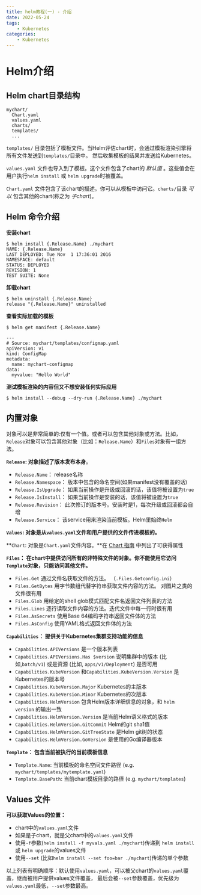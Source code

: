 ```yaml
---
title: helm教程(一) - 介绍
date: 2022-05-24
tags:
    - Kubernetes
categories:
    - Kubernetes
---
```




# Helm介绍

## Helm chart目录结构

```shell
mychart/
  Chart.yaml
  values.yaml
  charts/
  templates/
  ...
```

`templates/` 目录包括了模板文件。当Helm评估chart时，会通过模板渲染引擎将所有文件发送到`templates/`目录中。 然后收集模板的结果并发送给Kubernetes。

`values.yaml` 文件也导入到了模板。这个文件包含了chart的 *默认值* 。这些值会在用户执行`helm install` 或 `helm upgrade`时被覆盖。

`Chart.yaml` 文件包含了该chart的描述。你可以从模板中访问它。`charts/`目录 *可以* 包含其他的chart(称之为 *子chart*)。 



## Helm 命令介绍

**安装chart**

```
$ helm install {.Release.Name} ./mychart
NAME: {.Release.Name}
LAST DEPLOYED: Tue Nov  1 17:36:01 2016
NAMESPACE: default
STATUS: DEPLOYED
REVISION: 1
TEST SUITE: None
```

**卸载chart**

```
$ helm uninstall {.Release.Name}
release "{.Release.Name}" uninstalled
```

**查看实际加载的模板**

```
$ helm get manifest {.Release.Name}

---
# Source: mychart/templates/configmap.yaml
apiVersion: v1
kind: ConfigMap
metadata:
  name: mychart-configmap
data:
  myvalue: "Hello World"
```

**测试模板渲染的内容但又不想安装任何实际应用**

```
$ helm install --debug --dry-run {.Release.Name} ./mychart
```



## 内置对象

对象可以是非常简单的:仅有一个值。或者可以包含其他对象或方法。比如，`Release`对象可以包含其他对象（比如：`Release.Name`）和`Files`对象有一组方法。

**`Release`: 对象描述了版本发布本身**。

- `Release.Name`： release名称
- `Release.Namespace`： 版本中包含的命名空间(如果manifest没有覆盖的话)
- `Release.IsUpgrade`： 如果当前操作是升级或回滚的话，该值将被设置为`true`
- `Release.IsInstall`： 如果当前操作是安装的话，该值将被设置为`true`
- `Release.Revision`： 此次修订的版本号。安装时是1，每次升级或回滚都会自增
- `Release.Service`： 该service用来渲染当前模板。Helm里始终`Helm`

**`Values`: 对象是从`values.yaml`文件和用户提供的文件传进模板的。**

**`Chart`: 对象是`Chart.yaml`文件内容。**在 [Chart 指南](https://helm.sh/zh/docs/topics/charts#Chart-yaml-文件) 中列出了可获得属性

**`Files`： 在chart中提供访问所有的非特殊文件的对象。你不能使用它访问`Template`对象，只能访问其他文件。**

- `Files.Get` 通过文件名获取文件的方法。 （`.Files.Getconfig.ini`）
- `Files.GetBytes` 用字节数组代替字符串获取文件内容的方法。 对图片之类的文件很有用
- `Files.Glob` 用给定的shell glob模式匹配文件名返回文件列表的方法
- `Files.Lines` 逐行读取文件内容的方法。迭代文件中每一行时很有用
- `Files.AsSecrets` 使用Base 64编码字符串返回文件体的方法
- `Files.AsConfig` 使用YAML格式返回文件体的方法

**`Capabilities`： 提供关于Kubernetes集群支持功能的信息**

- `Capabilities.APIVersions` 是一个版本列表
- `Capabilities.APIVersions.Has $version` 说明集群中的版本 (比如,`batch/v1`) 或是资源 (比如, `apps/v1/Deployment`) 是否可用
- `Capabilities.KubeVersion` 和`Capabilities.KubeVersion.Version` 是Kubernetes的版本号
- `Capabilities.KubeVersion.Major` Kubernetes的主版本
- `Capabilities.KubeVersion.Minor` Kubernetes的次版本
- `Capabilities.HelmVersion` 包含Helm版本详细信息的对象，和 `helm version` 的输出一致
- `Capabilities.HelmVersion.Version` 是当前Helm语义格式的版本
- `Capabilities.HelmVersion.GitCommit` Helm的git sha1值
- `Capabilities.HelmVersion.GitTreeState` 是Helm git树的状态
- `Capabilities.HelmVersion.GoVersion` 是使用的Go编译器版本

**`Template`： 包含当前被执行的当前模板信息**

- `Template.Name`: 当前模板的命名空间文件路径 (e.g. `mychart/templates/mytemplate.yaml`)
- `Template.BasePath`: 当前chart模板目录的路径 (e.g. `mychart/templates`)



## Values 文件

**可以获取Values的位置：**

- chart中的`values.yaml`文件
- 如果是子chart，就是父chart中的`values.yaml`文件
- 使用`-f`参数(`helm install -f myvals.yaml ./mychart`)传递到 `helm install` 或 `helm upgrade`的values文件
- 使用`--set` (比如`helm install --set foo=bar ./mychart`)传递的单个参数

以上列表有明确顺序：默认使用`values.yaml`，可以被父chart的`values.yaml`覆盖，继而被用户提供values文件覆盖， 最后会被`--set`参数覆盖，优先级为`values.yaml`最低，`--set`参数最高。
